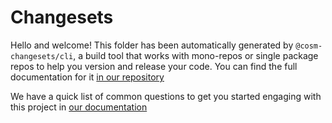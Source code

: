 # Changesets

Hello and welcome! This folder has been automatically generated by `@cosm-changesets/cli`, a build tool that works with mono-repos or single package repos to help you version and release your code. You can find the full documentation for it [in our repository](https://github.com/changesets/changesets)

We have a quick list of common questions to get you started engaging with this project in [our documentation](https://github.com/changesets/changesets/blob/main/docs/common-questions.md)
